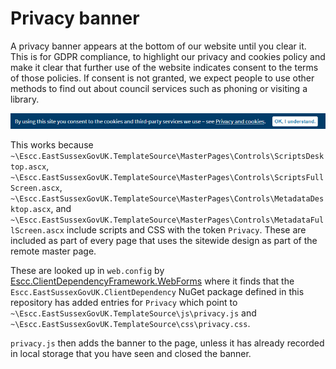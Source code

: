 # Privacy banner

A privacy banner appears at the bottom of our website until you clear it. This is for GDPR compliance, to highlight our privacy and cookies policy and make it clear that further use of the website indicates consent to the terms of those policies. If consent is not granted, we expect people to use other methods to find out about council services such as phoning or visiting a library.

![The privacy banner](Privacy.png)

This works because `~\Escc.EastSussexGovUK.TemplateSource\MasterPages\Controls\ScriptsDesktop.ascx`, `~\Escc.EastSussexGovUK.TemplateSource\MasterPages\Controls\ScriptsFullScreen.ascx`, `~\Escc.EastSussexGovUK.TemplateSource\MasterPages\Controls\MetadataDesktop.ascx`, and `~\Escc.EastSussexGovUK.TemplateSource\MasterPages\Controls\MetadataFullScreen.ascx` include scripts and CSS with the token `Privacy`. These are included as part of every page that uses the sitewide design as part of the remote master page.

These are looked up in `web.config` by [Escc.ClientDependencyFramework.WebForms](https://github.com/east-sussex-county-council/Escc.ClientDependencyFramework) where it finds that the `Escc.EastSussexGovUK.ClientDependency` NuGet package defined in this repository has added entries for `Privacy` which point to `~\Escc.EastSussexGovUK.TemplateSource\js\privacy.js` and `~\Escc.EastSussexGovUK.TemplateSource\css\privacy.css`.

`privacy.js` then adds the banner to the page, unless it has already recorded in local storage that you have seen and closed the banner.